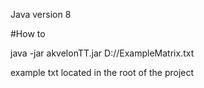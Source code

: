 Java version 8

#How to

java -jar akvelonTT.jar D://ExampleMatrix.txt

example txt located in the root of the project
